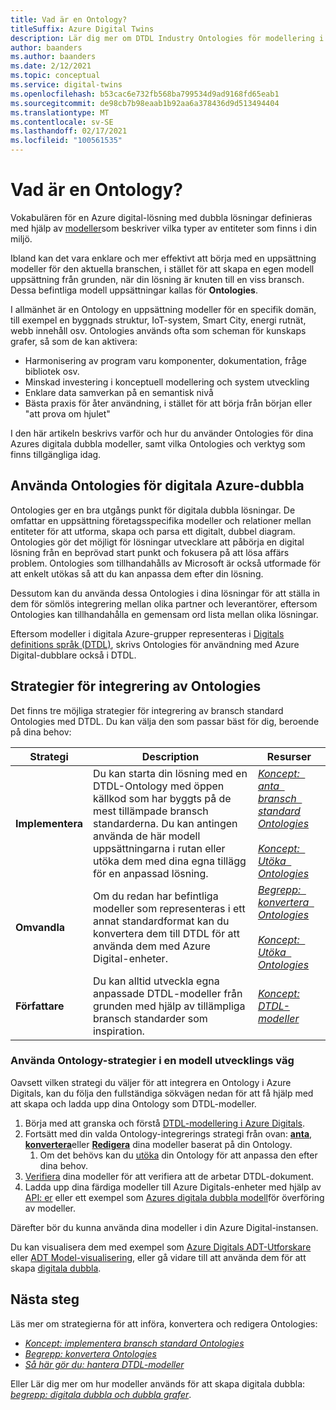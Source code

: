 ```yaml
---
title: Vad är en Ontology?
titleSuffix: Azure Digital Twins
description: Lär dig mer om DTDL Industry Ontologies för modellering i en viss domän
author: baanders
ms.author: baanders
ms.date: 2/12/2021
ms.topic: conceptual
ms.service: digital-twins
ms.openlocfilehash: b53cac6e732fb568ba799534d9ad9168fd65eab1
ms.sourcegitcommit: de98cb7b98eaab1b92aa6a378436d9d513494404
ms.translationtype: MT
ms.contentlocale: sv-SE
ms.lasthandoff: 02/17/2021
ms.locfileid: "100561535"
---
```

# <a name="what-is-an-ontology"></a>Vad är en Ontology? 

Vokabulären för en Azure digital-lösning med dubbla lösningar definieras med hjälp av [modeller](concepts-models.md)som beskriver vilka typer av entiteter som finns i din miljö.

Ibland kan det vara enklare och mer effektivt att börja med en uppsättning modeller för den aktuella branschen, i stället för att skapa en egen modell uppsättning från grunden, när din lösning är knuten till en viss bransch. Dessa befintliga modell uppsättningar kallas för **Ontologies**. 

I allmänhet är en Ontology en uppsättning modeller för en specifik domän, till exempel en byggnads struktur, IoT-system, Smart City, energi rutnät, webb innehåll osv. Ontologies används ofta som scheman för kunskaps grafer, så som de kan aktivera:
* Harmonisering av program varu komponenter, dokumentation, fråge bibliotek osv.
* Minskad investering i konceptuell modellering och system utveckling
* Enklare data samverkan på en semantisk nivå
* Bästa praxis för åter användning, i stället för att börja från början eller "att prova om hjulet"

I den här artikeln beskrivs varför och hur du använder Ontologies för dina Azures digitala dubbla modeller, samt vilka Ontologies och verktyg som finns tillgängliga idag.

## <a name="using-ontologies-for-azure-digital-twins"></a>Använda Ontologies för digitala Azure-dubbla

Ontologies ger en bra utgångs punkt för digitala dubbla lösningar. De omfattar en uppsättning företagsspecifika modeller och relationer mellan entiteter för att utforma, skapa och parsa ett digitalt, dubbel diagram. Ontologies gör det möjligt för lösningar utvecklare att påbörja en digital lösning från en beprövad start punkt och fokusera på att lösa affärs problem. Ontologies som tillhandahålls av Microsoft är också utformade för att enkelt utökas så att du kan anpassa dem efter din lösning. 

Dessutom kan du använda dessa Ontologies i dina lösningar för att ställa in dem för sömlös integrering mellan olika partner och leverantörer, eftersom Ontologies kan tillhandahålla en gemensam ord lista mellan olika lösningar.

Eftersom modeller i digitala Azure-grupper representeras i [Digitals definitions språk (DTDL)](https://github.com/Azure/opendigitaltwins-dtdl/blob/master/DTDL/v2/dtdlv2.md), skrivs Ontologies för användning med Azure Digital-dubblare också i DTDL. 

## <a name="strategies-for-integrating-ontologies"></a>Strategier för integrering av Ontologies

Det finns tre möjliga strategier för integrering av bransch standard Ontologies med DTDL. Du kan välja den som passar bäst för dig, beroende på dina behov:

| Strategi | Description | Resurser |
| --- | --- | --- |
| **Implementera** | Du kan starta din lösning med en DTDL-Ontology med öppen källkod som har byggts på de mest tillämpade bransch standarderna. Du kan antingen använda de här modell uppsättningarna i rutan eller utöka dem med dina egna tillägg för en anpassad lösning. | [*Koncept: &nbsp; anta &nbsp; bransch &nbsp; standard Ontologies*](concepts-ontologies-adopt.md)<br><br>[*Koncept: &nbsp; Utöka &nbsp; Ontologies*](concepts-ontologies-extend.md) |
| **Omvandla** | Om du redan har befintliga modeller som representeras i ett annat standardformat kan du konvertera dem till DTDL för att använda dem med Azure Digital-enheter. | [*Begrepp: &nbsp; konvertera &nbsp; Ontologies*](concepts-ontologies-convert.md)<br><br>[*Koncept: &nbsp; Utöka &nbsp; Ontologies*](concepts-ontologies-extend.md) |
| **Författare** | Du kan alltid utveckla egna anpassade DTDL-modeller från grunden med hjälp av tillämpliga bransch standarder som inspiration. | [*Koncept: DTDL-modeller*](concepts-models.md) |

### <a name="using-ontology-strategies-in-a-model-development-path"></a>Använda Ontology-strategier i en modell utvecklings väg

Oavsett vilken strategi du väljer för att integrera en Ontology i Azure Digitals, kan du följa den fullständiga sökvägen nedan för att få hjälp med att skapa och ladda upp dina Ontology som DTDL-modeller.

1. Börja med att granska och förstå [DTDL-modellering i Azure Digitals](concepts-models.md).
1. Fortsätt med din valda Ontology-integrerings strategi från ovan: [**anta**](concepts-ontologies-adopt.md), [**konvertera**](concepts-ontologies-convert.md)eller [**Redigera**](concepts-models.md) dina modeller baserat på din Ontology.
    1. Om det behövs kan du [utöka](concepts-ontologies-extend.md) din Ontology för att anpassa den efter dina behov.
1. [Verifiera](how-to-parse-models.md) dina modeller för att verifiera att de arbetar DTDL-dokument.
1. Ladda upp dina färdiga modeller till Azure Digitals-enheter med hjälp av [API: er](how-to-manage-model.md#upload-models) eller ett exempel som [Azures digitala dubbla modell](https://github.com/Azure/opendigitaltwins-building-tools/tree/master/ModelUploader)för överföring av modeller.

Därefter bör du kunna använda dina modeller i din Azure Digital-instansen. 

Du kan visualisera dem med exempel som [Azure Digitals ADT-Utforskare](/samples/azure-samples/digital-twins-explorer/digital-twins-explorer/) eller [ADT Model-visualisering](https://github.com/Azure/opendigitaltwins-building-tools/tree/master/AdtModelVisualizer), eller gå vidare till att använda dem för att skapa [digitala dubbla](concepts-twins-graph.md).

## <a name="next-steps"></a>Nästa steg

Läs mer om strategierna för att införa, konvertera och redigera Ontologies:
* [*Koncept: implementera bransch standard Ontologies*](concepts-ontologies-adopt.md)
* [*Begrepp: konvertera Ontologies*](concepts-ontologies-convert.md)
* [*Så här gör du: hantera DTDL-modeller*](how-to-manage-model.md)

Eller Lär dig mer om hur modeller används för att skapa digitala dubbla: [*begrepp: digitala dubbla och dubbla grafer*](concepts-twins-graph.md).